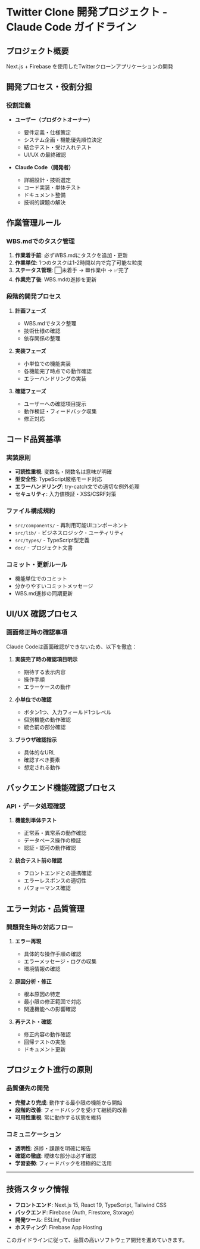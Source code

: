 # Twitter Clone 開発プロジェクト - Claude Code ガイドライン

## プロジェクト概要
Next.js + Firebase を使用したTwitterクローンアプリケーションの開発

## 開発プロセス・役割分担

### 役割定義
- **ユーザー（プロダクトオーナー）**
  - 要件定義・仕様策定
  - システム企画・機能優先順位決定
  - 結合テスト・受け入れテスト
  - UI/UX の最終確認

- **Claude Code（開発者）**
  - 詳細設計・技術選定
  - コード実装・単体テスト
  - ドキュメント整備
  - 技術的課題の解決

## 作業管理ルール

### WBS.mdでのタスク管理
1. **作業着手前**: 必ずWBS.mdにタスクを追加・更新
2. **作業単位**: 1つのタスクは1-2時間以内で完了可能な粒度
3. **ステータス管理**: ⬜未着手 → 🟦作業中 → ✅完了
4. **作業完了後**: WBS.mdの進捗を更新

### 段階的開発プロセス
1. **計画フェーズ**
   - WBS.mdでタスク整理
   - 技術仕様の確認
   - 依存関係の整理

2. **実装フェーズ**
   - 小単位での機能実装
   - 各機能完了時点での動作確認
   - エラーハンドリングの実装

3. **確認フェーズ**
   - ユーザーへの確認項目提示
   - 動作検証・フィードバック収集
   - 修正対応

## コード品質基準

### 実装原則
- **可読性重視**: 変数名・関数名は意味が明確
- **型安全性**: TypeScript厳格モード対応
- **エラーハンドリング**: try-catch文での適切な例外処理
- **セキュリティ**: 入力値検証・XSS/CSRF対策

### ファイル構成規約
- `src/components/` - 再利用可能UIコンポーネント
- `src/lib/` - ビジネスロジック・ユーティリティ
- `src/types/` - TypeScript型定義
- `doc/` - プロジェクト文書

### コミット・更新ルール
- 機能単位でのコミット
- 分かりやすいコミットメッセージ
- WBS.md進捗の同期更新

## UI/UX 確認プロセス

### 画面修正時の確認事項
Claude Codeは画面確認ができないため、以下を徹底：

1. **実装完了時の確認項目明示**
   - 期待する表示内容
   - 操作手順
   - エラーケースの動作

2. **小単位での確認**
   - ボタン1つ、入力フィールド1つレベル
   - 個別機能の動作確認
   - 統合前の部分確認

3. **ブラウザ確認指示**
   - 具体的なURL
   - 確認すべき要素
   - 想定される動作

## バックエンド機能確認プロセス

### API・データ処理確認
1. **機能別単体テスト**
   - 正常系・異常系の動作確認
   - データベース操作の検証
   - 認証・認可の動作確認

2. **統合テスト前の確認**
   - フロントエンドとの連携確認
   - エラーレスポンスの適切性
   - パフォーマンス確認

## エラー対応・品質管理

### 問題発生時の対応フロー
1. **エラー再現**
   - 具体的な操作手順の確認
   - エラーメッセージ・ログの収集
   - 環境情報の確認

2. **原因分析・修正**
   - 根本原因の特定
   - 最小限の修正範囲で対応
   - 関連機能への影響確認

3. **再テスト・確認**
   - 修正内容の動作確認
   - 回帰テストの実施
   - ドキュメント更新

## プロジェクト進行の原則

### 品質優先の開発
- **完璧より完成**: 動作する最小限の機能から開始
- **段階的改善**: フィードバックを受けて継続的改善
- **可用性重視**: 常に動作する状態を維持

### コミュニケーション
- **透明性**: 進捗・課題を明確に報告
- **確認の徹底**: 曖昧な部分は必ず確認
- **学習姿勢**: フィードバックを積極的に活用

---

## 技術スタック情報
- **フロントエンド**: Next.js 15, React 19, TypeScript, Tailwind CSS
- **バックエンド**: Firebase (Auth, Firestore, Storage)
- **開発ツール**: ESLint, Prettier
- **ホスティング**: Firebase App Hosting

このガイドラインに従って、品質の高いソフトウェア開発を進めていきます。